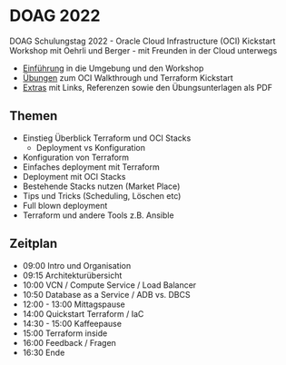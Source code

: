 <!-- markdownlint-disable MD033 -->
<!-- markdownlint-disable MD013 -->
# DOAG 2022

DOAG Schulungstag 2022 - Oracle Cloud Infrastructure (OCI) Kickstart Workshop mit
Oehrli und Berger - mit Freunden in der Cloud unterwegs

- [Einführung](./doc/README.md) in die Umgebung und den Workshop
- [Übungen](./lab/README.md) zum OCI Walkthrough und Terraform Kickstart
- [Extras](./others/README.md) mit Links, Referenzen sowie den Übungsunterlagen als PDF
  
## Themen

- Einstieg Überblick Terraform und OCI Stacks
  - Deployment vs Konfiguration
- Konfiguration von Terraform
- Einfaches deployment mit Terraform
- Deployment mit OCI Stacks
- Bestehende Stacks nutzen (Market Place)
- Tips und Tricks (Scheduling, Löschen etc)
- Full blown deployment
- Terraform und andere Tools z.B. Ansible

## Zeitplan

- 09:00 Intro und Organisation
- 09:15 Architekturübersicht
- 10:00 VCN / Compute Service / Load Balancer
- 10:50 Database as a Service / ADB vs. DBCS
- 12:00 - 13:00 Mittagspause
- 14:00 Quickstart Terraform / IaC
- 14:30 - 15:00 Kaffeepause
- 15:00 Terraform inside
- 16:00 Feedback / Fragen
- 16:30 Ende
